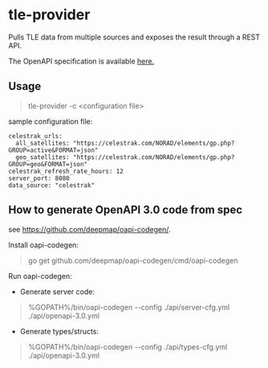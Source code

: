 # tle-provider
Pulls TLE data from multiple sources and exposes the result through a REST API.

The OpenAPI specification is available [here.](./api/openapi-3.0.yml)

## Usage

> tle-provider -c \<configuration file>

sample configuration file:

```
celestrak_urls:
  all_satellites: "https://celestrak.com/NORAD/elements/gp.php?GROUP=active&FORMAT=json"
  geo_satellites: "https://celestrak.com/NORAD/elements/gp.php?GROUP=geo&FORMAT=json"
celestrak_refresh_rate_hours: 12
server_port: 8080
data_source: "celestrak"
```

## How to generate OpenAPI 3.0 code from spec

see https://github.com/deepmap/oapi-codegen/.

Install oapi-codegen: 

> go get github.com/deepmap/oapi-codegen/cmd/oapi-codegen

Run oapi-codegen:

- Generate server code:

> %GOPATH%/bin/oapi-codegen --config ./api/server-cfg.yml ./api/openapi-3.0.yml

- Generate types/structs: 

> %GOPATH%/bin/oapi-codegen --config ./api/types-cfg.yml ./api/openapi-3.0.yml
